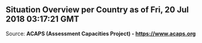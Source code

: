 ## Situation Overview per Country as of Fri, 20 Jul 2018 03:17:21 GMT

Source: **ACAPS (Assessment Capacities Project) - https://www.acaps.org**